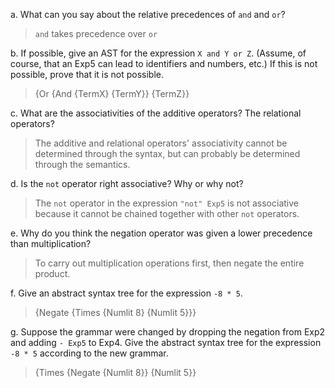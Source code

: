 a. What can you say about the relative precedences of `and` and `or`?
> `and` takes precedence over `or`

b. If possible, give an AST for the expression `X and Y or Z`. (Assume, of course, that an Exp5 can lead to identifiers and numbers, etc.) If this is not possible, prove that it is not possible.
> {Or {And {TermX} {TermY}} {TermZ}}

c. What are the associativities of the additive operators? The relational operators?
> The additive and relational operators' associativity cannot be determined through the syntax, but can probably be determined through the semantics.

d. Is the `not` operator right associative? Why or why not?
> The `not` operator in the expression `"not" Exp5` is not associative because it cannot be chained together with other `not` operators.

e. Why do you think the negation operator was given a lower precedence than multiplication?
> To carry out multiplication operations first, then negate the entire product.

f. Give an abstract syntax tree for the expression `-8 * 5`.
> {Negate {Times {Numlit 8} {Numlit 5}}}

g. Suppose the grammar were changed by dropping the negation from Exp2 and adding `- Exp5` to Exp4. Give the abstract syntax tree for the expression `-8 * 5` according to the new grammar.
> {Times {Negate {Numlit 8}} {Numlit 5}}
